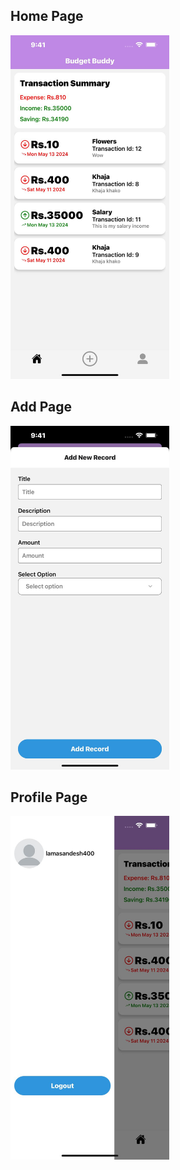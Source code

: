 ## Home Page

<img src="assets/images/home.jpeg" height=550>

## Add Page

<img src="assets/images/add.jpeg"  height=550>

## Profile Page

<img src="assets/images/drawer.jpeg"  height=550>
